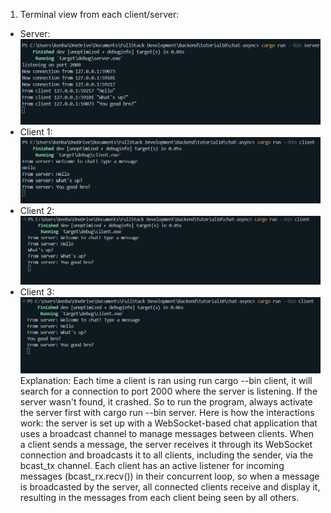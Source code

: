 1. Terminal view from each client/server:
-   Server: ![alt text](image.png)
-   Client 1: ![alt text](image-1.png)
-   Client 2: ![alt text](image-2.png)
-   Client 3: ![alt text](image-3.png)
Explanation: Each time a client is ran using run cargo --bin client, it will search for a connection to port 2000 where the server is listening. If the server wasn't found, it crashed. So to run the program, always activate the server first with cargo run --bin server. Here is how the interactions work: the server is set up with a WebSocket-based chat application that uses a broadcast channel to manage messages between clients. When a client sends a message, the server receives it through its WebSocket connection and broadcasts it to all clients, including the sender, via the bcast_tx channel. Each client has an active listener for incoming messages (bcast_rx.recv()) in their concurrent loop, so when a message is broadcasted by the server, all connected clients receive and display it, resulting in the messages from each client being seen by all others.
